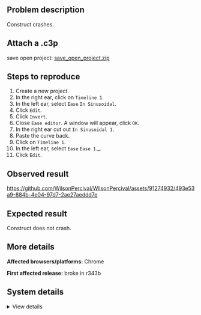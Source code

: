 ## Problem description

Construct crashes.

## Attach a .c3p

save open project: [save_open_project.zip](https://github.com/WilsonPercival/WilsonPercival/files/11548142/save_open_project.zip)

## Steps to reproduce

1. Create a new project.
2. In the right ear, click on `Timeline 1`.
3. In the left ear, select `Ease` `In Sinusoidal`.
4. Click `Edit`.
5. Click `Invert`.
6. Close `Ease editor`. A window will appear, click `OK`.
7. In the right ear cut out `In Sinusoidal 1`.
8. Paste the curve back.
9. Click on `Timeline 1`.
10. In the left ear, select `Ease` `Ease 1`._.
11. Click `Edit`.

## Observed result

https://github.com/WilsonPercival/WilsonPercival/assets/91274932/493e53a9-884b-4e04-97d7-2ae27aeddd7e

## Expected result

Construct does not crash.

## More details



**Affected browsers/platforms:** Chrome

**First affected release:** broke in r343b

## System details

<details><summary>View details</summary>

Error report information
Type: unhandled exception
File: https://editor.construct.net/r343/main.js, line 1060, col 306
Message: Uncaught TypeError: unexpected type
Stack: TypeError: unexpected type at Q.Ia (https://editor.construct.net/r343/main.js:1060:312) at AE.g.K.$E.R (https://editor.construct.net/r343/projectResources.js:2728:51) at HTMLAnchorElement. (https://editor.construct.net/r343/components/bars/propertiesBar/propertiesBar.js:65:114)
Construct version: r343
URL: https://editor.construct.net/r343/
Date: Tue May 23 2023 23:01:58 GMT+0300 (Восточная Европа, летнее время)
Uptime: 59.2 s

Platform information
Product: Construct 3 r343 (beta)
Browser: Chrome 109.0.5414.120
Browser engine: Chromium
Context: browser
Operating system: Windows NT 0.1.0
Device type: desktop
Device pixel ratio: 1
Logical CPU cores: 2
Approx. device memory: 4 GB
User agent: Mozilla/5.0 (Windows NT 10.0; Win64; x64) AppleWebKit/537.36 (KHTML, like Gecko) Chrome/109.0.0.0 Safari/537.36
Language setting: en-US

WebGL information
Version string: WebGL 2.0 (OpenGL ES 3.0 Chromium)
Numeric version: 2
Supports NPOT textures: yes
Supports GPU profiling: no
Supports highp precision: yes
Vendor: Google Inc. (Google)
Renderer: ANGLE (Google, Vulkan 1.3.0 (SwiftShader Device (Subzero) (0x0000C0DE)), SwiftShader driver)
Major performance caveat: yes
Maximum texture size: 8192
Point size range: 1 to 1023
Extensions: EXT_color_buffer_float, EXT_color_buffer_half_float, EXT_float_blend, EXT_texture_compression_bptc, EXT_texture_compression_rgtc, EXT_texture_filter_anisotropic, OES_draw_buffers_indexed, OES_texture_float_linear, WEBGL_compressed_texture_astc, WEBGL_compressed_texture_etc, WEBGL_compressed_texture_etc1, WEBGL_compressed_texture_s3tc, WEBGL_compressed_texture_s3tc_srgb, WEBGL_debug_renderer_info, WEBGL_lose_context, WEBGL_multi_draw, OVR_multiview2

</details>
